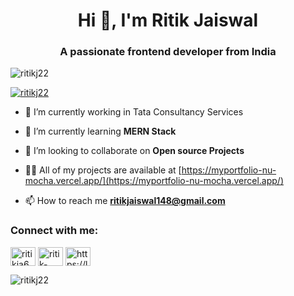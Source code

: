 <h1 align="center">Hi 👋, I'm Ritik Jaiswal</h1>
<h3 align="center">A passionate frontend developer from India</h3>

<p align="left"> <img src="https://komarev.com/ghpvc/?username=ritikj22&label=Profile%20views&color=0e75b6&style=flat" alt="ritikj22" /> </p>

<p align="left"> <a href="https://github.com/ryo-ma/github-profile-trophy"><img src="https://github-profile-trophy.vercel.app/?username=ritikj22" alt="ritikj22" /></a> </p>


- 🔭 I’m currently working in Tata Consultancy Services

- 🌱 I’m currently learning **MERN Stack**

- 👯 I’m looking to collaborate on **Open source Projects**

- 👨‍💻 All of my projects are available at [https://myportfolio-nu-mocha.vercel.app/](https://myportfolio-nu-mocha.vercel.app/)

- 📫 How to reach me **ritikjaiswal148@gmail.com**

<h3 align="left">Connect with me:</h3>
<p align="left">
<a href="https://twitter.com/ritikja62967785" target="blank"><img align="center" src="https://raw.githubusercontent.com/rahuldkjain/github-profile-readme-generator/master/src/images/icons/Social/twitter.svg" alt="ritikja62967785" height="30" width="40" /></a>
<a href="https://linkedin.com/in/ritik-jaiswal-36a735153" target="blank"><img align="center" src="https://raw.githubusercontent.com/rahuldkjain/github-profile-readme-generator/master/src/images/icons/Social/linked-in-alt.svg" alt="ritik-jaiswal-36a735153" height="30" width="40" /></a>
<a href="https://www.leetcode.com/https://leetcode.com/ritikjaiswal148/" target="blank"><img align="center" src="https://raw.githubusercontent.com/rahuldkjain/github-profile-readme-generator/master/src/images/icons/Social/leet-code.svg" alt="https://leetcode.com/ritikjaiswal148/" height="30" width="40" /></a>
</p>
<p><img align="left" src="https://github-readme-stats.vercel.app/api/top-langs?username=ritikj22&show_icons=true&locale=en&layout=compact" alt="ritikj22" /></p>






